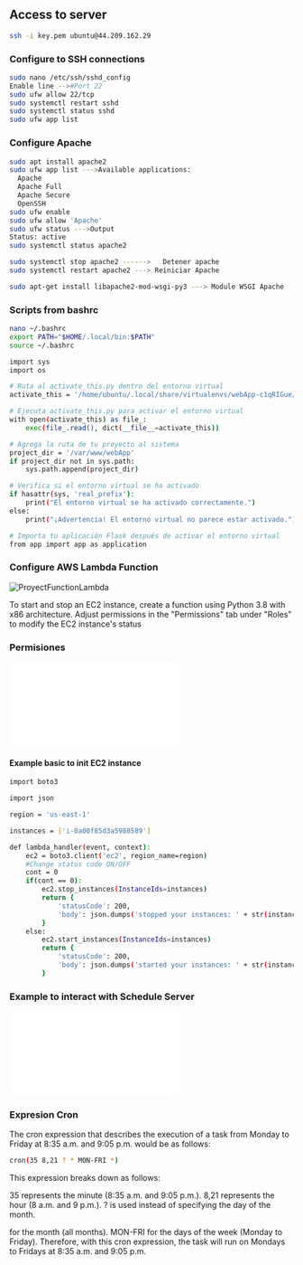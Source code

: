 ## Access to server
```bash
ssh -i key.pem ubuntu@44.209.162.29
```

### Configure to SSH connections 
```bash
sudo nano /etc/ssh/sshd_config
Enable line -->#Port 22
sudo ufw allow 22/tcp
sudo systemctl restart sshd
sudo systemctl status sshd
sudo ufw app list
```

### Configure Apache
```bash
sudo apt install apache2
sudo ufw app list --->Available applications:
  Apache
  Apache Full
  Apache Secure
  OpenSSH
sudo ufw enable
sudo ufw allow 'Apache'
sudo ufw status --->Output
Status: active
sudo systemctl status apache2

sudo systemctl stop apache2 ------>   Detener apache
sudo systemctl restart apache2 ---> Reiniciar Apache

sudo apt-get install libapache2-mod-wsgi-py3 ---> Module WSGI Apache
```

### Scripts from bashrc
```bash
nano ~/.bashrc
export PATH="$HOME/.local/bin:$PATH"
source ~/.bashrc
```

```bash
import sys
import os

# Ruta al activate_this.py dentro del entorno virtual
activate_this = '/home/ubuntu/.local/share/virtualenvs/webApp-c1qRIGue/bin/activate_this.py'

# Ejecuta activate_this.py para activar el entorno virtual
with open(activate_this) as file_:
    exec(file_.read(), dict(__file__=activate_this))

# Agrega la ruta de tu proyecto al sistema
project_dir = '/var/www/webApp'
if project_dir not in sys.path:
    sys.path.append(project_dir)

# Verifica si el entorno virtual se ha activado
if hasattr(sys, 'real_prefix'):
    print("El entorno virtual se ha activado correctamente.")
else:
    print("¡Advertencia! El entorno virtual no parece estar activado.")

# Importa tu aplicación Flask después de activar el entorno virtual
from app import app as application


```


### Configure AWS Lambda Function

![ProyectFunctionLambda](StartStopWebApp)

To start and stop an EC2 instance, create a function using Python 3.8 with x86 architecture. Adjust permissions in the "Permissions" tab under "Roles" to modify the EC2 instance's status

### Permisiones
![permisions.json](StartStopWebApp/permisions.json)


#### Example basic to init EC2 instance

```bash
import boto3

import json

region = 'us-east-1'

instances = ['i-0a00f85d3a5988589']

def lambda_handler(event, context):
    ec2 = boto3.client('ec2', region_name=region)
    #Change status code ON/OFF
    cont = 0
    if(cont == 0):
        ec2.stop_instances(InstanceIds=instances)
        return {
            'statusCode': 200,
            'body': json.dumps('stopped your instances: ' + str(instances))
        }
    else:
        ec2.start_instances(InstanceIds=instances)
        return {
            'statusCode': 200,
            'body': json.dumps('started your instances: ' + str(instances))
        }

```

### Example to interact with Schedule Server

![Ruta a lambda_function.py](StartStopWebApp/lambda_function.py)

### Expresion Cron
The cron expression that describes the execution of a task from Monday to Friday at 8:35 a.m. and 9:05 p.m. would be as follows:
```bash
cron(35 8,21 ? * MON-FRI *)

```
This expression breaks down as follows:

35 represents the minute (8:35 a.m. and 9:05 p.m.).
8,21 represents the hour (8 a.m. and 9 p.m.).
? is used instead of specifying the day of the month.

for the month (all months).
MON-FRI for the days of the week (Monday to Friday).
Therefore, with this cron expression, the task will run on Mondays to Fridays at 8:35 a.m. and 9:05 p.m.
